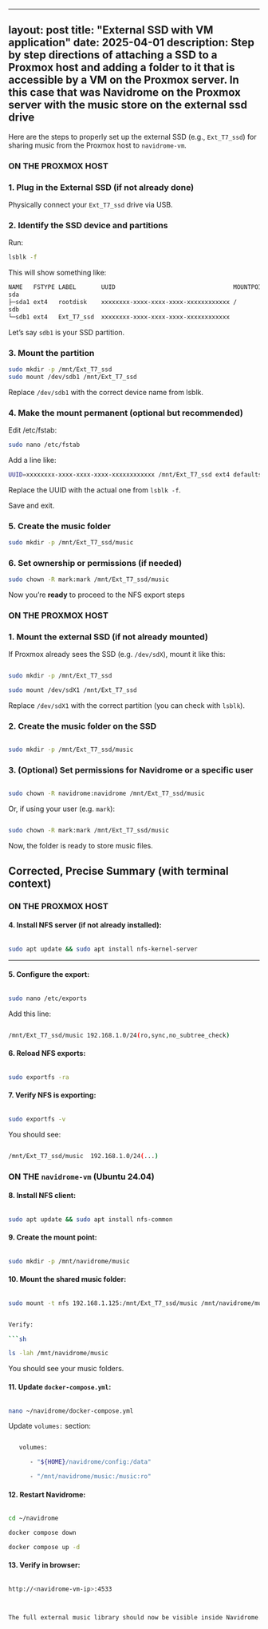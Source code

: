 ---
layout: post
title: "External SSD with VM application"
date:  2025-04-01
description:  Step by step directions of attaching a SSD to a Proxmox host and adding a folder to it that is accessible by a VM on the Proxmox server.  In this case that was Navidrome on the Proxmox server with the music store on the external ssd drive
---
 
 
 Here are the steps to properly set up the external SSD (e.g., `Ext_T7_ssd`) for sharing music from the Proxmox host to `navidrome-vm`.


###  **ON THE PROXMOX HOST**


### **1\. Plug in the External SSD (if not already done)**

Physically connect your `Ext_T7_ssd` drive via USB.


### **2\. Identify the SSD device and partitions**

Run:

```sh
lsblk -f  
```

This will show something like:

```sh  
NAME   FSTYPE LABEL       UUID                                 MOUNTPOINT  
sda
├─sda1 ext4   rootdisk    xxxxxxxx-xxxx-xxxx-xxxx-xxxxxxxxxxxx /  
sdb
└─sdb1 ext4   Ext_T7_ssd  xxxxxxxx-xxxx-xxxx-xxxx-xxxxxxxxxxxx  
```

Let’s say `sdb1` is your SSD partition.


### **3\. Mount the partition**

```sh
sudo mkdir -p /mnt/Ext_T7_ssd  
sudo mount /dev/sdb1 /mnt/Ext_T7_ssd  
```

Replace `/dev/sdb1` with the correct device name from lsblk.


### **4\. Make the mount permanent (optional but recommended)**

Edit /etc/fstab:

```sh
sudo nano /etc/fstab  
```

Add a line like:

```sh
UUID=xxxxxxxx-xxxx-xxxx-xxxx-xxxxxxxxxxxx /mnt/Ext_T7_ssd ext4 defaults 0 2 
```

Replace the UUID with the actual one from `lsblk -f`.

Save and exit.


### **5\. Create the music folder**

```sh
sudo mkdir -p /mnt/Ext_T7_ssd/music  
```


### **6\. Set ownership or permissions (if needed)**

```sh
sudo chown -R mark:mark /mnt/Ext_T7_ssd/music
```


Now you’re **ready** to proceed to the NFS export steps

### **ON THE PROXMOX HOST**


### **1\. Mount the external SSD (if not already mounted)**

If Proxmox already sees the SSD (e.g. `/dev/sdX`), mount it like this:

```sh

sudo mkdir -p /mnt/Ext_T7_ssd

sudo mount /dev/sdX1 /mnt/Ext_T7_ssd

```

Replace `/dev/sdX1` with the correct partition (you can check with `lsblk`).


### **2\. Create the music folder on the SSD**

```sh

sudo mkdir -p /mnt/Ext_T7_ssd/music

```


### **3\. (Optional) Set permissions for Navidrome or a specific user**

```sh

sudo chown -R navidrome:navidrome /mnt/Ext_T7_ssd/music

```

Or, if using your user (e.g. `mark`):

```sh

sudo chown -R mark:mark /mnt/Ext_T7_ssd/music

```

Now, the folder is ready to store music files.


## **Corrected, Precise Summary (with terminal context)**


### **ON THE PROXMOX HOST**


#### **4\. Install NFS server (if not already installed):**

```sh

sudo apt update && sudo apt install nfs-kernel-server

```

---

#### **5\. Configure the export:**

```sh

sudo nano /etc/exports

```

Add this line:

```sh

/mnt/Ext_T7_ssd/music 192.168.1.0/24(ro,sync,no_subtree_check)
```


#### **6\. Reload NFS exports:**

```sh

sudo exportfs -ra

```


#### **7\. Verify NFS is exporting:**

```sh

sudo exportfs -v

```

You should see:

```sh

/mnt/Ext_T7_ssd/music  192.168.1.0/24(...)

```


### **ON THE `navidrome-vm` (Ubuntu 24.04)**


#### **8\. Install NFS client:**

```sh

sudo apt update && sudo apt install nfs-common

```


#### **9\. Create the mount point:**

```sh

sudo mkdir -p /mnt/navidrome/music

```

#### **10\. Mount the shared music folder:**

```sh

sudo mount -t nfs 192.168.1.125:/mnt/Ext_T7_ssd/music /mnt/navidrome/music


Verify:

```sh

ls -lah /mnt/navidrome/music

```

You should see your music folders.



#### **11\. Update `docker-compose.yml`:**

```sh

nano ~/navidrome/docker-compose.yml
```


Update `volumes:` section:

```sh

   volumes:

      - "${HOME}/navidrome/config:/data"

      - "/mnt/navidrome/music:/music:ro"

```

#### **12\. Restart Navidrome:**

```sh

cd ~/navidrome

docker compose down

docker compose up -d

```

#### **13\. Verify in browser:**

```sh

http://<navidrome-vm-ip>:4533



The full external music library should now be visible inside Navidrome.

